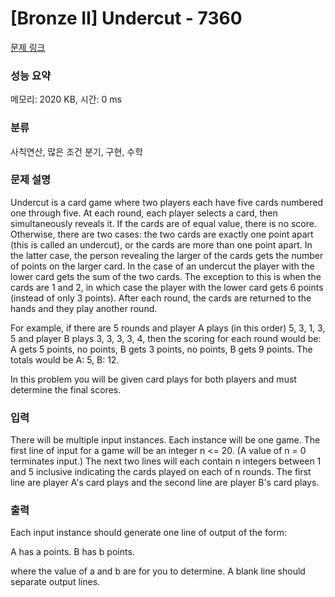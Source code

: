 # [Bronze II] Undercut - 7360 

[문제 링크](https://www.acmicpc.net/problem/7360) 

### 성능 요약

메모리: 2020 KB, 시간: 0 ms

### 분류

사칙연산, 많은 조건 분기, 구현, 수학

### 문제 설명

<p>Undercut is a card game where two players each have five cards numbered one through five. At each round, each player selects a card, then simultaneously reveals it. If the cards are of equal value, there is no score. Otherwise, there are two cases: the two cards are exactly one point apart (this is called an undercut), or the cards are more than one point apart. In the latter case, the person revealing the larger of the cards gets the number of points on the larger card. In the case of an undercut the player with the lower card gets the sum of the two cards. The exception to this is when the cards are 1 and 2, in which case the player with the lower card gets 6 points (instead of only 3 points). After each round, the cards are returned to the hands and they play another round.</p>

<p>For example, if there are 5 rounds and player A plays (in this order) 5, 3, 1, 3, 5 and player B plays 3, 3, 3, 3, 4, then the scoring for each round would be: A gets 5 points, no points, B gets 3 points, no points, B gets 9 points. The totals would be A: 5, B: 12.</p>

<p>In this problem you will be given card plays for both players and must determine the final scores.</p>

### 입력 

 <p>There will be multiple input instances. Each instance will be one game. The first line of input for a game will be an integer n <= 20. (A value of n = 0 terminates input.) The next two lines will each contain n integers between 1 and 5 inclusive indicating the cards played on each of n rounds. The first line are player A's card plays and the second line are player B's card plays.</p>

<p> </p>

### 출력 

 <p>Each input instance should generate one line of output of the form:</p>

<p>A has a points. B has b points.</p>

<p>where the value of a and b are for you to determine. A blank line should separate output lines.</p>

